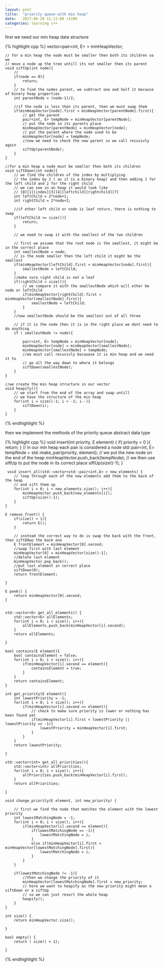 ```yaml
---
layout: post
title:  "priority queue with min heap"
date:   2017-06-20 11:11:00 +1100
categories: learning c++
---
```

first we need our min heap data structure

{% highlight cpp %}
    vector<pair<int, E> > minHeapVector;
    
    // for a min heap the node must be smaller then both its children so we
    // move a node up the tree untill its not smaller then its parent
    void siftUp(int node){
        //
        if(node == 0){
            return;
        }
        // to find the nodes parent, we subtract one and half it because of binary heap properties
        int parentNode = (node-1)/2;
        
        //if the node is less then its parent, then we must swap them
        if(minHeapVector[node].first < minHeapVector[parentNode].first){
            // get the parent
            pair<int, E> tempNode = minHeapVector[parentNode];
            // put the node in its parents place
            minHeapVector[parentNode] = minHeapVector[node];
            // put the parent where the node used to be
            minHeapVector[node] = tempNode;
            //now we need to check the new parent so we call recusivly again
            siftUp(parentNode);
        }
    }
    
    //for a min heap a node must be smaller then both its children
    void siftDown(int node){
        // we find the children of the index by multiplying
        // the index by 2 ( as it is a binary heap) and then adding 1 for the left child and 2 for the right child
        // we can see in an heap it would look like
        // [0][1][index][3][4][leftchild][rightchild][7]
        int leftChild = 2*node+1;
        int rightChild = 2*node+2;
        
        //if ether left child or node is leaf return, there is nothing to swap
        if(leftChild >= size()){
            return;
        }
        
        // we need to swap it with the smallest of the two children
        
        // first we assume that the root node is the smallest, it might be in the correct place
        int smallestNode = node;
        // is the node smaller then the left child it might be the smallest
        if(minHeapVector[leftChild].first < minHeapVector[node].first){
            smallestNode = leftChild;
        }
        //make sure right child is not a leaf
        if(rightChild < size()){
            // we compare it with the smallestNode which will ether be node or leftChild
            if(minHeapVector[rightChild].first < minHeapVector[smallestNode].first){
                smallestNode = leftChild;
            }
        }
        //now smallestNode should be the smallest out of all three
        
        // if it is the node then it is in the right place we dont need to do anything
        if ( smallestNode != node){
            
            pair<int, E> tempNode = minHeapVector[node];
            minHeapVector[node] = minHeapVector[smallestNode];
            minHeapVector[smallestNode] = tempNode;
            //we must call recusivly becauase it is min heap and we need it to
            // go all the way down to where it belongs
            siftDown(smallestNode);
        }
    }

    //we create the min heap structure in our vector
    void heapify(){
        // we start from the end of the array and swap untill
        // we have the structure of the min heap
        for(int i = size()-1; i > -1; i--){
            siftDown(i);
        }
    }

{% endhighlight %}

then we implement the methods of the priority queue abstract data type

{% highlight cpp %}
    void insert(int priority, E element) {
        if( priority < 0 ){
            return;
        }
        // in our min heap each pair is considered a node
        std::pair<int, E> tempNode = std::make_pair(priority, element);
        // we put the new node on the end of the heap
        minHeapVector.push_back(tempNode);
        // we then use siftUp to put the node in its correct place
        siftUp(size()-1);
    }
    
     void insert_all(std::vector<std::pair<int,E> > new_elements) {
        // loop through each of the new elements add them to the back of the heap
        // and sift them up
        for(int i = 0; i < new_elements.size(); i++){
            minHeapVector.push_back(new_elements[i]);
            siftUp(size()-1);
        }
    }
    
    E remove_front() {
        if(size() < 1){
            return E();
        }
        
        // instead the correct way to do is swap the back with the front, then siftDOwn the back one
        E frontElement = minHeapVector[0].second;
        //swap first with last element
        minHeapVector[0] = minHeapVector[size()-1];
        //delete last element
        minHeapVector.pop_back();
        //put last element in correct place
        siftDown(0);
        return frontElement;
        
    }
    
    E peek() {
        return minHeapVector[0].second;
    }
    

    std::vector<E> get_all_elements() {
        std::vector<E> allElements;
        for(int i = 0; i < size(); i++){
            allElements.push_back(minHeapVector[i].second);
        }
        return allElements;
        
    }
    
    bool contains(E element){
        bool containsElement = false;
        for(int i = 0; i < size(); i++){
            if(minHeapVector[i].second == element){
                containsElement = true;
            }
        }
        return containsElement;
    }
    
    int get_priority(E element){
        int lowestPriority = -1;
        for(int i = 0; i < size(); i++){
            if(minHeapVector[i].second == element){
                // check to make sure priority is lower or nothing has been found yet
                if(minHeapVector[i].first < lowestPriority || lowestPriority == -1){
                    lowestPriority = minHeapVector[i].first;
                }
            }
        }
        return lowestPriority;
        
    }
    
    std::vector<int> get_all_priorities(){
        std::vector<int> allPriorities;
        for(int i = 0; i < size(); i++){
            allPriorities.push_back(minHeapVector[i].first);
        }
        return allPriorities;
        
    }
    
    void change_priority(E element, int new_priority) {
        
        // first we find the node that matches the element with the lowest priority
        int lowestMatchingNode = -1;
        for(int i = 0; i < size(); i++){
            if(minHeapVector[i].second == element){
                if(lowestMatchingNode == -1){
                    lowestMatchingNode = i;
                }
                else if(minHeapVector[i].first < minHeapVector[lowestMatchingNode].first){
                    lowestMatchingNode = i;
                }
            }
        }
        
        if(lowestMatchingNode != -1){
            //then we change the priority of it
            minHeapVector[lowestMatchingNode].first = new_priority;
            // here we want to heapify as the new priority might mean a siftDown or a siftUp
            // so we can just resort the whole heap
            heapify();
        }
    }
    
    int size() {
        return minHeapVector.size();
        
    }
    
    bool empty() {
        return ( size() < 1);
        
    }

{% endhighlight %}

